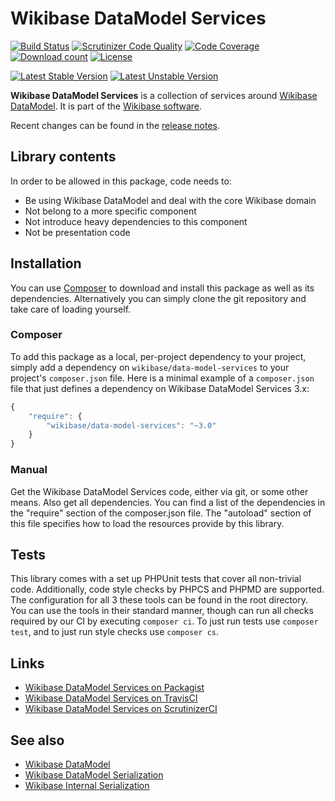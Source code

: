 # Wikibase DataModel Services

[![Build Status](https://secure.travis-ci.org/wmde/WikibaseDataModelServices.png?branch=master)](http://travis-ci.org/wmde/WikibaseDataModelServices)
[![Scrutinizer Code Quality](https://scrutinizer-ci.com/g/wmde/WikibaseDataModelServices/badges/quality-score.png?b=master)](https://scrutinizer-ci.com/g/wmde/WikibaseDataModelServices/?branch=master)
[![Code Coverage](https://scrutinizer-ci.com/g/wmde/WikibaseDataModelServices/badges/coverage.png?b=master)](https://scrutinizer-ci.com/g/wmde/WikibaseDataModelServices/?branch=master)
[![Download count](https://poser.pugx.org/wikibase/data-model-services/d/total.png)](https://packagist.org/packages/wikibase/data-model-services)
[![License](https://poser.pugx.org/wikibase/data-model-services/license.svg)](https://packagist.org/packages/wikibase/data-model-services)

[![Latest Stable Version](https://poser.pugx.org/wikibase/data-model-services/version.png)](https://packagist.org/packages/wikibase/data-model-services)
[![Latest Unstable Version](https://poser.pugx.org/wikibase/data-model-services/v/unstable.svg)](//packagist.org/packages/wikibase/data-model-services)

**Wikibase DataModel Services** is a collection of services around
[Wikibase DataModel](https://github.com/wmde/WikibaseDataModel).
It is part of the [Wikibase software](http://wikiba.se/).


Recent changes can be found in the [release notes](RELEASE-NOTES.md).

## Library contents

In order to be allowed in this package, code needs to:

* Be using Wikibase DataModel and deal with the core Wikibase domain
* Not belong to a more specific component
* Not introduce heavy dependencies to this component
* Not be presentation code

## Installation

You can use [Composer](http://getcomposer.org/) to download and install
this package as well as its dependencies. Alternatively you can simply clone
the git repository and take care of loading yourself.

### Composer

To add this package as a local, per-project dependency to your project, simply add a
dependency on `wikibase/data-model-services` to your project's `composer.json` file.
Here is a minimal example of a `composer.json` file that just defines a dependency on
Wikibase DataModel Services 3.x:

```js
{
    "require": {
        "wikibase/data-model-services": "~3.0"
    }
}
```

### Manual

Get the Wikibase DataModel Services code, either via git, or some other means. Also get all dependencies.
You can find a list of the dependencies in the "require" section of the composer.json file.
The "autoload" section of this file specifies how to load the resources provide by this library.

## Tests

This library comes with a set up PHPUnit tests that cover all non-trivial code. Additionally, code
style checks by PHPCS and PHPMD are supported. The configuration for all 3 these tools can be found
in the root directory. You can use the tools in their standard manner, though can run all checks
required by our CI by executing `composer ci`. To just run tests use `composer test`, and to just
run style checks use `composer cs`.

## Links

* [Wikibase DataModel Services on Packagist](https://packagist.org/packages/wikibase/data-model-services)
* [Wikibase DataModel Services on TravisCI](https://travis-ci.org/wmde/WikibaseDataModelServices)
* [Wikibase DataModel Services on ScrutinizerCI](https://scrutinizer-ci.com/g/wmde/WikibaseDataModelServices)
 
## See also

* [Wikibase DataModel](https://github.com/wmde/WikibaseDataModel)
* [Wikibase DataModel Serialization](https://github.com/wmde/WikibaseDataModelSerialization)
* [Wikibase Internal Serialization](https://github.com/wmde/WikibaseInternalSerialization)

